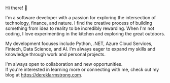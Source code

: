 Hi there! 👋

I'm a software developer with a passion for exploring the intersection of technology, finance, and nature. I find the creative process of building something from idea to reality to be incredibly rewarding. When I'm not coding, I love experimenting in the kitchen and exploring the great outdoors.

My development focuses include Python, .NET, Azure Cloud Services, Fintech, Data Science, and AI. I'm always eager to expand my skills and knowledge through work and personal projects.  

I'm always open to collaboration and new opportunities.  
If you're interested in learning more or connecting with me, check out my blog at https://dereklarmstrong.com.
